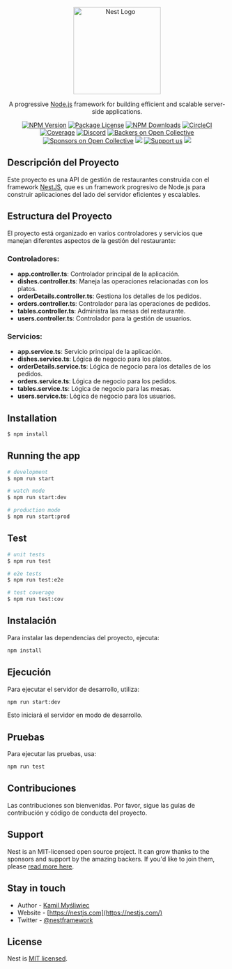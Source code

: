 <p align="center">
  <a href="http://nestjs.com/" target="blank"><img src="https://nestjs.com/img/logo-small.svg" width="200" alt="Nest Logo" /></a>
</p>

[circleci-image]: https://img.shields.io/circleci/build/github/nestjs/nest/master?token=abc123def456
[circleci-url]: https://circleci.com/gh/nestjs/nest

  <p align="center">A progressive <a href="http://nodejs.org" target="_blank">Node.js</a> framework for building efficient and scalable server-side applications.</p>
    <p align="center">
<a href="https://www.npmjs.com/~nestjscore" target="_blank"><img src="https://img.shields.io/npm/v/@nestjs/core.svg" alt="NPM Version" /></a>
<a href="https://www.npmjs.com/~nestjscore" target="_blank"><img src="https://img.shields.io/npm/l/@nestjs/core.svg" alt="Package License" /></a>
<a href="https://www.npmjs.com/~nestjscore" target="_blank"><img src="https://img.shields.io/npm/dm/@nestjs/common.svg" alt="NPM Downloads" /></a>
<a href="https://circleci.com/gh/nestjs/nest" target="_blank"><img src="https://img.shields.io/circleci/build/github/nestjs/nest/master" alt="CircleCI" /></a>
<a href="https://coveralls.io/github/nestjs/nest?branch=master" target="_blank"><img src="https://coveralls.io/repos/github/nestjs/nest/badge.svg?branch=master#9" alt="Coverage" /></a>
<a href="https://discord.gg/G7Qnnhy" target="_blank"><img src="https://img.shields.io/badge/discord-online-brightgreen.svg" alt="Discord"/></a>
<a href="https://opencollective.com/nest#backer" target="_blank"><img src="https://opencollective.com/nest/backers/badge.svg" alt="Backers on Open Collective" /></a>
<a href="https://opencollective.com/nest#sponsor" target="_blank"><img src="https://opencollective.com/nest/sponsors/badge.svg" alt="Sponsors on Open Collective" /></a>
  <a href="https://paypal.me/kamilmysliwiec" target="_blank"><img src="https://img.shields.io/badge/Donate-PayPal-ff3f59.svg"/></a>
    <a href="https://opencollective.com/nest#sponsor"  target="_blank"><img src="https://img.shields.io/badge/Support%20us-Open%20Collective-41B883.svg" alt="Support us"></a>
  <a href="https://twitter.com/nestframework" target="_blank"><img src="https://img.shields.io/twitter/follow/nestframework.svg?style=social&label=Follow"></a>
</p>
  <!--[![Backers on Open Collective](https://opencollective.com/nest/backers/badge.svg)](https://opencollective.com/nest#backer)
  [![Sponsors on Open Collective](https://opencollective.com/nest/sponsors/badge.svg)](https://opencollective.com/nest#sponsor)-->

## Descripción del Proyecto

Este proyecto es una API de gestión de restaurantes construida con el framework [NestJS](https://nestjs.com/), que es un framework progresivo de Node.js para construir aplicaciones del lado del servidor eficientes y escalables.

## Estructura del Proyecto

El proyecto está organizado en varios controladores y servicios que manejan diferentes aspectos de la gestión del restaurante:

### Controladores:
- **app.controller.ts**: Controlador principal de la aplicación.
- **dishes.controller.ts**: Maneja las operaciones relacionadas con los platos.
- **orderDetails.controller.ts**: Gestiona los detalles de los pedidos.
- **orders.controller.ts**: Controlador para las operaciones de pedidos.
- **tables.controller.ts**: Administra las mesas del restaurante.
- **users.controller.ts**: Controlador para la gestión de usuarios.

### Servicios:
- **app.service.ts**: Servicio principal de la aplicación.
- **dishes.service.ts**: Lógica de negocio para los platos.
- **orderDetails.service.ts**: Lógica de negocio para los detalles de los pedidos.
- **orders.service.ts**: Lógica de negocio para los pedidos.
- **tables.service.ts**: Lógica de negocio para las mesas.
- **users.service.ts**: Lógica de negocio para los usuarios.

## Installation

```bash
$ npm install
```

## Running the app

```bash
# development
$ npm run start

# watch mode
$ npm run start:dev

# production mode
$ npm run start:prod
```

## Test

```bash
# unit tests
$ npm run test

# e2e tests
$ npm run test:e2e

# test coverage
$ npm run test:cov
```

## Instalación

Para instalar las dependencias del proyecto, ejecuta:

```bash
npm install
```

## Ejecución

Para ejecutar el servidor de desarrollo, utiliza:

```bash
npm run start:dev
```

Esto iniciará el servidor en modo de desarrollo.

## Pruebas

Para ejecutar las pruebas, usa:

```bash
npm run test
```

## Contribuciones

Las contribuciones son bienvenidas. Por favor, sigue las guías de contribución y código de conducta del proyecto.

## Support

Nest is an MIT-licensed open source project. It can grow thanks to the sponsors and support by the amazing backers. If you'd like to join them, please [read more here](https://docs.nestjs.com/support).

## Stay in touch

- Author - [Kamil Myśliwiec](https://kamilmysliwiec.com)
- Website - [https://nestjs.com](https://nestjs.com/)
- Twitter - [@nestframework](https://twitter.com/nestframework)

## License

Nest is [MIT licensed](LICENSE).
